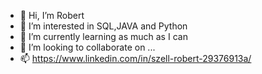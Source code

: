 - 👋 Hi, I’m Robert
- 👀 I’m interested in SQL,JAVA and Python
- 🌱 I’m currently learning as much as I can
- 💞️ I’m looking to collaborate on ...
- 📫 https://www.linkedin.com/in/szell-robert-29376913a/
<!---
SeZzel/SeZzel is a ✨ special ✨ repository because its `README.md` (this file) appears on your GitHub profile.
You can click the Preview link to take a look at your changes.
--->
